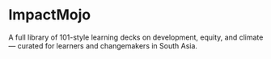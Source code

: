 # ImpactMojo
A full library of 101-style learning decks on development, equity, and climate — curated for learners and changemakers in South Asia.
